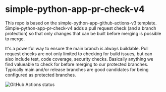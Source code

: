 # simple-python-app-pr-check-v4

This repo is based on the simple-python-app-github-actions-v3 template. Simple-python-app-pr-check-v4 adds a pull request check (and a branch protection) so that only changes that can be built before merging is possible to merge.

It's a powerful way to ensure the main branch is always buildable. Pull request checks are not only limited to checking for build issues, but can also include test, code coverage, security checks. Basically anything we find valueable to 
check for before merging to our protected branches. Typically main and/or release branches are good candidates for being configured as protected branches.

![GitHub Actions status](https://github.com/hvl71/simple-python-app-pr-check-v4/actions/workflows/docker-publish.yml/badge.svg)


